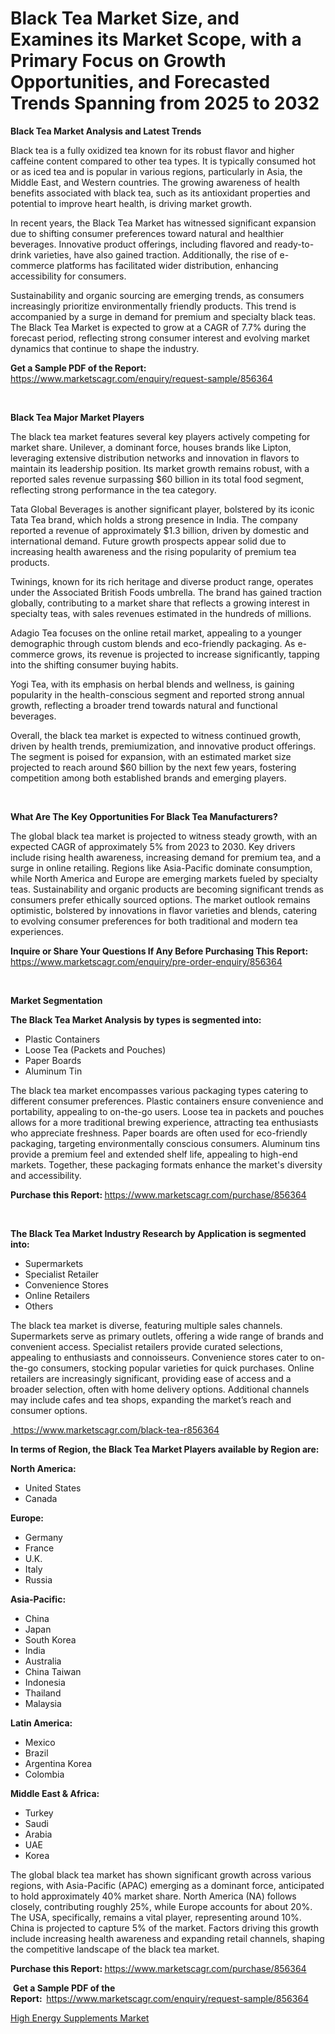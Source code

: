<p><h1>Black Tea Market Size, and Examines its Market Scope, with a Primary Focus on Growth Opportunities, and Forecasted Trends Spanning from 2025 to 2032</h1></p><p><strong>Black Tea Market Analysis and Latest Trends</strong></p>
<p><p>Black tea is a fully oxidized tea known for its robust flavor and higher caffeine content compared to other tea types. It is typically consumed hot or as iced tea and is popular in various regions, particularly in Asia, the Middle East, and Western countries. The growing awareness of health benefits associated with black tea, such as its antioxidant properties and potential to improve heart health, is driving market growth.</p><p>In recent years, the Black Tea Market has witnessed significant expansion due to shifting consumer preferences toward natural and healthier beverages. Innovative product offerings, including flavored and ready-to-drink varieties, have also gained traction. Additionally, the rise of e-commerce platforms has facilitated wider distribution, enhancing accessibility for consumers.</p><p>Sustainability and organic sourcing are emerging trends, as consumers increasingly prioritize environmentally friendly products. This trend is accompanied by a surge in demand for premium and specialty black teas. The Black Tea Market is expected to grow at a CAGR of 7.7% during the forecast period, reflecting strong consumer interest and evolving market dynamics that continue to shape the industry.</p></p>
<p><strong>Get a Sample PDF of the Report:&nbsp;</strong> <a href="https://www.marketscagr.com/enquiry/request-sample/856364?utm_campaign=1911&utm_medium=2&utm_source=Github&utm_content=ia&utm_term=15022025&utm_id=black-tea">https://www.marketscagr.com/enquiry/request-sample/856364</a></p>
<p>&nbsp;</p>
<p><strong>Black Tea Major Market Players</strong></p>
<p><p>The black tea market features several key players actively competing for market share. Unilever, a dominant force, houses brands like Lipton, leveraging extensive distribution networks and innovation in flavors to maintain its leadership position. Its market growth remains robust, with a reported sales revenue surpassing $60 billion in its total food segment, reflecting strong performance in the tea category.</p><p>Tata Global Beverages is another significant player, bolstered by its iconic Tata Tea brand, which holds a strong presence in India. The company reported a revenue of approximately $1.3 billion, driven by domestic and international demand. Future growth prospects appear solid due to increasing health awareness and the rising popularity of premium tea products.</p><p>Twinings, known for its rich heritage and diverse product range, operates under the Associated British Foods umbrella. The brand has gained traction globally, contributing to a market share that reflects a growing interest in specialty teas, with sales revenues estimated in the hundreds of millions.</p><p>Adagio Tea focuses on the online retail market, appealing to a younger demographic through custom blends and eco-friendly packaging. As e-commerce grows, its revenue is projected to increase significantly, tapping into the shifting consumer buying habits.</p><p>Yogi Tea, with its emphasis on herbal blends and wellness, is gaining popularity in the health-conscious segment and reported strong annual growth, reflecting a broader trend towards natural and functional beverages.</p><p>Overall, the black tea market is expected to witness continued growth, driven by health trends, premiumization, and innovative product offerings. The segment is poised for expansion, with an estimated market size projected to reach around $60 billion by the next few years, fostering competition among both established brands and emerging players.</p></p>
<p>&nbsp;</p>
<p><strong>What Are The Key Opportunities For Black Tea Manufacturers?</strong></p>
<p><p>The global black tea market is projected to witness steady growth, with an expected CAGR of approximately 5% from 2023 to 2030. Key drivers include rising health awareness, increasing demand for premium tea, and a surge in online retailing. Regions like Asia-Pacific dominate consumption, while North America and Europe are emerging markets fueled by specialty teas. Sustainability and organic products are becoming significant trends as consumers prefer ethically sourced options. The market outlook remains optimistic, bolstered by innovations in flavor varieties and blends, catering to evolving consumer preferences for both traditional and modern tea experiences.</p></p>
<p><strong>Inquire or Share Your Questions If Any Before Purchasing This Report:</strong> <a href="https://www.marketscagr.com/enquiry/pre-order-enquiry/856364?utm_campaign=1911&utm_medium=2&utm_source=Github&utm_content=ia&utm_term=15022025&utm_id=black-tea">https://www.marketscagr.com/enquiry/pre-order-enquiry/856364</a></p>
<p>&nbsp;</p>
<p><strong>Market Segmentation</strong></p>
<p><strong>The Black Tea Market Analysis by types is segmented into:</strong></p>
<p><ul><li>Plastic Containers</li><li>Loose Tea (Packets and Pouches)</li><li>Paper Boards</li><li>Aluminum Tin</li></ul></p>
<p><p>The black tea market encompasses various packaging types catering to different consumer preferences. Plastic containers ensure convenience and portability, appealing to on-the-go users. Loose tea in packets and pouches allows for a more traditional brewing experience, attracting tea enthusiasts who appreciate freshness. Paper boards are often used for eco-friendly packaging, targeting environmentally conscious consumers. Aluminum tins provide a premium feel and extended shelf life, appealing to high-end markets. Together, these packaging formats enhance the market's diversity and accessibility.</p></p>
<p><strong>Purchase this Report:&nbsp;</strong><a href="https://www.marketscagr.com/purchase/856364?utm_campaign=1911&utm_medium=2&utm_source=Github&utm_content=ia&utm_term=15022025&utm_id=black-tea">https://www.marketscagr.com/purchase/856364</a></p>
<p>&nbsp;</p>
<p><strong>The Black Tea Market Industry Research by Application is segmented into:</strong></p>
<p><ul><li>Supermarkets</li><li>Specialist Retailer</li><li>Convenience Stores</li><li>Online Retailers</li><li>Others</li></ul></p>
<p><p>The black tea market is diverse, featuring multiple sales channels. Supermarkets serve as primary outlets, offering a wide range of brands and convenient access. Specialist retailers provide curated selections, appealing to enthusiasts and connoisseurs. Convenience stores cater to on-the-go consumers, stocking popular varieties for quick purchases. Online retailers are increasingly significant, providing ease of access and a broader selection, often with home delivery options. Additional channels may include cafes and tea shops, expanding the market’s reach and consumer options.</p></p>
<p><a href="https://www.marketscagr.com/black-tea-r856364?utm_campaign=1911&utm_medium=2&utm_source=Github&utm_content=ia&utm_term=15022025&utm_id=black-tea">&nbsp;https://www.marketscagr.com/black-tea-r856364</a></p>
<p><strong>In terms of Region, the Black Tea Market Players available by Region are:</strong></p>
<p>
    <p> <strong> North America: </strong>
        <ul>
            <li>United States</li>
            <li>Canada</li>
        </ul>
        </p> 
    <p> <strong> Europe: </strong>
        <ul>
            <li>Germany</li>
            <li>France</li>
            <li>U.K.</li>
            <li>Italy</li>
            <li>Russia</li>
        </ul>
        </p> 
    <p> <strong> Asia-Pacific: </strong>
        <ul>
            <li>China</li>
            <li>Japan</li>
            <li>South Korea</li>
            <li>India</li>
            <li>Australia</li>
            <li>China Taiwan</li>
            <li>Indonesia</li>
            <li>Thailand</li>
            <li>Malaysia</li>
        </ul>
        </p> 
    <p> <strong> Latin America: </strong>
        <ul>
            <li>Mexico</li>
            <li>Brazil</li>
            <li>Argentina Korea</li>
            <li>Colombia</li>
        </ul>
        </p> 
    <p> <strong> Middle East & Africa: </strong>
        <ul>
            <li>Turkey</li>
            <li>Saudi</li>
            <li>Arabia</li>
            <li>UAE</li>
            <li>Korea</li>
        </ul>
    </p>
    </p>
<p><p>The global black tea market has shown significant growth across various regions, with Asia-Pacific (APAC) emerging as a dominant force, anticipated to hold approximately 40% market share. North America (NA) follows closely, contributing roughly 25%, while Europe accounts for about 20%. The USA, specifically, remains a vital player, representing around 10%. China is projected to capture 5% of the market. Factors driving this growth include increasing health awareness and expanding retail channels, shaping the competitive landscape of the black tea market.</p></p>
<p><strong>Purchase this Report: </strong><a href="https://www.marketscagr.com/purchase/856364?utm_campaign=1911&utm_medium=2&utm_source=Github&utm_content=ia&utm_term=15022025&utm_id=black-tea">https://www.marketscagr.com/purchase/856364</a></p>
<p>&nbsp;<strong>Get a Sample PDF of the Report:&nbsp;&nbsp;</strong><a href="https://www.marketscagr.com/enquiry/request-sample/856364?utm_campaign=1911&utm_medium=2&utm_source=Github&utm_content=ia&utm_term=15022025&utm_id=black-tea">https://www.marketscagr.com/enquiry/request-sample/856364</a></p>
<p><strong></strong></p>
<p><p><a href="https://github.com/mauripalmi/Market-Research-Report-List-6/blob/main/high-energy-supplements-market.md?utm_campaign=1911&utm_medium=2&utm_source=Github&utm_content=ia&utm_term=15022025&utm_id=black-tea">High Energy Supplements Market</a></p></p>